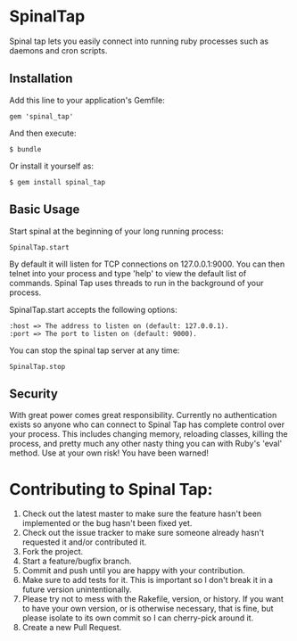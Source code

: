 # SpinalTap

Spinal tap lets you easily connect into running ruby processes such as
daemons and cron scripts.

## Installation

Add this line to your application's Gemfile:

    gem 'spinal_tap'

And then execute:

    $ bundle

Or install it yourself as:

    $ gem install spinal_tap

## Basic Usage

Start spinal at the beginning of your long running process:

    SpinalTap.start

By default it will listen for TCP connections on 127.0.0.1:9000.
You can then telnet into your process and type 'help' to view the default list of commands.
Spinal Tap uses threads to run in the background of your process.

SpinalTap.start accepts the following options:

    :host => The address to listen on (default: 127.0.0.1).
    :port => The port to listen on (default: 9000).

You can stop the spinal tap server at any time:

    SpinalTap.stop

## Security

With great power comes great responsibility.
Currently no authentication exists so anyone who can connect to Spinal Tap has complete control over your process.
This includes changing memory, reloading classes, killing the process, and pretty much any other nasty thing you can with Ruby's 'eval' method.
Use at your own risk!  You have been warned!

# Contributing to Spinal Tap:

1. Check out the latest master to make sure the feature hasn't been implemented or the bug hasn't been fixed yet.
2. Check out the issue tracker to make sure someone already hasn't requested it and/or contributed it.
3. Fork the project.
4. Start a feature/bugfix branch.
5. Commit and push until you are happy with your contribution.
6. Make sure to add tests for it. This is important so I don't break it in a future version unintentionally.
7. Please try not to mess with the Rakefile, version, or history. If you want to have your own version, or is otherwise necessary, that is fine, but please isolate to its own commit so I can cherry-pick around it.
8. Create a new Pull Request.
